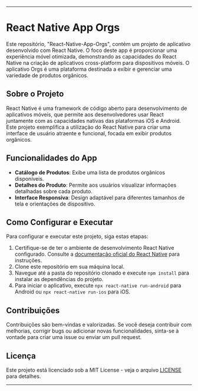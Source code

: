 

---

# React Native App Orgs

Este repositório, "React-Native-App-Orgs", contém um projeto de aplicativo desenvolvido com React Native. O foco deste app é proporcionar uma experiência móvel otimizada, demonstrando as capacidades do React Native na criação de aplicativos cross-platform para dispositivos móveis. O aplicativo Orgs é uma plataforma destinada a exibir e gerenciar uma variedade de produtos orgânicos.

## Sobre o Projeto

React Native é uma framework de código aberto para desenvolvimento de aplicativos móveis, que permite aos desenvolvedores usar React juntamente com as capacidades nativas das plataformas iOS e Android. Este projeto exemplifica a utilização do React Native para criar uma interface de usuário atraente e funcional, focada em exibir produtos orgânicos.

## Funcionalidades do App

- **Catálogo de Produtos**: Exibe uma lista de produtos orgânicos disponíveis.
- **Detalhes do Produto**: Permite aos usuários visualizar informações detalhadas sobre cada produto.
- **Interface Responsiva**: Design adaptável para diferentes tamanhos de tela e orientações de dispositivo.

## Como Configurar e Executar

Para configurar e executar este projeto, siga estas etapas:

1. Certifique-se de ter o ambiente de desenvolvimento React Native configurado. Consulte a [documentação oficial do React Native](https://reactnative.dev/docs/environment-setup) para instruções.
2. Clone este repositório em sua máquina local.
3. Navegue até a pasta do repositório clonado e execute `npm install` para instalar as dependências do projeto.
4. Para iniciar o aplicativo, execute `npx react-native run-android` para Android ou `npx react-native run-ios` para iOS.

## Contribuições

Contribuições são bem-vindas e valorizadas. Se você deseja contribuir com melhorias, corrigir bugs ou adicionar novas funcionalidades, sinta-se à vontade para criar uma issue ou enviar um pull request.

## Licença

Este projeto está licenciado sob a MIT License - veja o arquivo [LICENSE](LICENSE) para detalhes.

---

